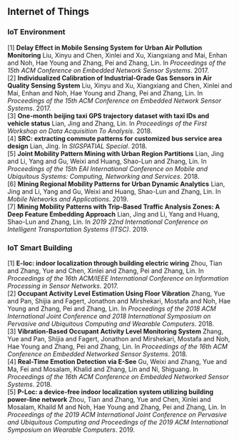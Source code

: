 ## Internet of Things

### IoT Environment

[1] **Delay Effect in Mobile Sensing System for Urban Air Pollution Monitoring**
Liu, Xinyu and Chen, Xinlei and Xu, Xiangxiang and Mai, Enhan and Noh, Hae Young and Zhang, Pei and Zhang, Lin. In *Proceedings of the 15th ACM Conference on Embedded Network Sensor Systems*. 2017. 	
[2] **Individualized Calibration of Industrial-Grade Gas Sensors in Air Quality Sensing System**
Liu, Xinyu and Xu, Xiangxiang and Chen, Xinlei and Mai, Enhan and Noh, Hae Young and Zhang, Pei and Zhang, Lin. In *Proceedings of the 15th ACM Conference on Embedded Network Sensor Systems*. 2017. 	
[3] **One-month beijing taxi GPS trajectory dataset with taxi IDs and vehicle status**
Lian, Jing and Zhang, Lin. In *Proceedings of the First Workshop on Data Acquisition To Analysis*. 2018. 	
[4] **SRC: extracting commute patterns for customized bus service area design**
Lian, Jing. In *SIGSPATIAL Special*. 2018. 	
[5] **Joint Mobility Pattern Mining with Urban Region Partitions**
Lian, Jing and Li, Yang and Gu, Weixi and Huang, Shao-Lun and Zhang, Lin. In *Proceedings of the 15th EAI International Conference on Mobile and Ubiquitous Systems: Computing, Networking and Services*. 2018. 	
[6] **Mining Regional Mobility Patterns for Urban Dynamic Analytics**
Lian, Jing and Li, Yang and Gu, Weixi and Huang, Shao-Lun and Zhang, Lin. In *Mobile Networks and Applications*. 2019. 	
[7] **Mining Mobility Patterns with Trip-Based Traffic Analysis Zones: A Deep Feature Embedding Approach**
Lian, Jing and Li, Yang and Huang, Shao-Lun and Zhang, Lin. In *2019 22nd International Conference on Intelligent Transportation Systems (ITSC)*. 2019. 	

### IoT Smart Building

[1] **E-loc: indoor localization through building electric wiring**
Zhou, Tian and Zhang, Yue and Chen, Xinlei and Zhang, Pei and Zhang, Lin. In *Proceedings of the 16th ACM/IEEE International Conference on Information Processing in Sensor Networks*. 2017. 	
[2] **Occupant Activity Level Estimation Using Floor Vibration**
Zhang, Yue and Pan, Shijia and Fagert, Jonathon and Mirshekari, Mostafa and Noh, Hae Young and Zhang, Pei and Zhang, Lin. In *Proceedings of the 2018 ACM International Joint Conference and 2018 International Symposium on Pervasive and Ubiquitous Computing and Wearable Computers*. 2018. 	
[3] **Vibration-Based Occupant Activity Level Monitoring System**
Zhang, Yue and Pan, Shijia and Fagert, Jonathon and Mirshekari, Mostafa and Noh, Hae Young and Zhang, Pei and Zhang, Lin. In *Proceedings of the 16th ACM Conference on Embedded Networked Sensor Systems*. 2018. 	
[4] **Real-Time Emotion Detection via E-See**
Gu, Weixi and Zhang, Yue and Ma, Fei and Mosalam, Khalid and Zhang, Lin and Ni, Shiguang. In *Proceedings of the 16th ACM Conference on Embedded Networked Sensor Systems*. 2018. 	
[5] **P-Loc: a device-free indoor localization system utilizing building power-line network**
Zhou, Tian and Zhang, Yue and Chen, Xinlei and Mosalam, Khaild M and Noh, Hae Young and Zhang, Pei and Zhang, Lin. In *Proceedings of the 2019 ACM International Joint Conference on Pervasive and Ubiquitous Computing and Proceedings of the 2019 ACM International Symposium on Wearable Computers*. 2019. 	